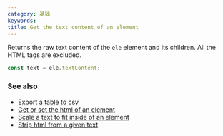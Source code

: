 ```yaml
---
category: 基础
keywords:
title: Get the text content of an element
---
```


Returns the raw text content of the `ele` element and its children. All the HTML tags are excluded.

```js
const text = ele.textContent;
```

### See also

-   [Export a table to csv](/export-a-table-to-csv)
-   [Get or set the html of an element](/get-or-set-the-html-of-an-element)
-   [Scale a text to fit inside of an element](/scale-a-text-to-fit-inside-of-an-element)
-   [Strip html from a given text](/strip-html-from-a-given-text)
